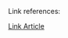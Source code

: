 Link references:

[Link Article](https://kungfutech.edu.vn/bai-viet/reactjs/su-dung-use-imperative-handle-trong-react)

